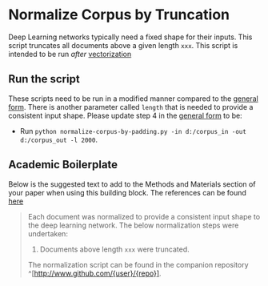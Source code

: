# Normalize Corpus by Truncation

Deep Learning networks typically need a fixed shape for their inputs.
This script truncates all documents above a given length `xxx`.
This script is intended to be run _after_ [vectorization](./vectorize-corpus.md)

## Run the script

These scripts need to be run in a modified manner compared to the [general form](../README.md#scripts).
There is another parameter called `length` that is needed to provide a consistent input shape.
Please update step 4 in the [general form](../README.md#scripts) to be:

* Run `python normalize-corpus-by-padding.py -in d:/corpus_in -out d:/corpus_out -l 2000`.

## Academic Boilerplate

Below is the suggested text to add to the Methods and Materials section of your paper when using this building block.
The references can be found [here](./references.bib)

> Each document was normalized to provide a consistent input shape to the deep learning network.
> The below normalization steps were undertaken:
>
> 1. Documents above length `xxx` were truncated.
>
> The normalization script can be found in the companion repository ^[http://www.github.com/{user}/{repo}].
